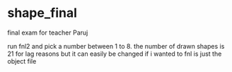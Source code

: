 # shape_final
final exam for teacher Paruj

run fnl2 and pick a number between 1 to 8.
the number of drawn shapes is 21 for lag reasons
but it can easily be changed if i wanted to
fnl is just the object file
